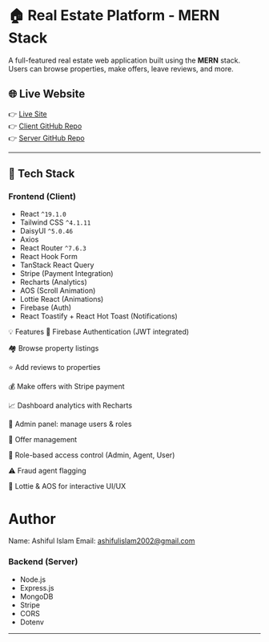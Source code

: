 # 🏠 Real Estate Platform - MERN Stack

A full-featured real estate web application built using the **MERN** stack. Users can browse properties, make offers, leave reviews, and more.

## 🌐 Live Website

👉 [Live Site](https://real-estate-client-2025.web.app)  
👉 [Client GitHub Repo](https://github.com/Programming-Hero-Web-Course4/b11a12-client-side-ashiful2002)  
👉 [Server GitHub Repo](https://github.com/Programming-Hero-Web-Course4/b11a12-server-side-ashiful2002)

---


## 🚀 Tech Stack

### Frontend (Client)

- React `^19.1.0`
- Tailwind CSS `^4.1.11`
- DaisyUI `^5.0.46`
- Axios
- React Router `^7.6.3`
- React Hook Form
- TanStack React Query
- Stripe (Payment Integration)
- Recharts (Analytics)
- AOS (Scroll Animation)
- Lottie React (Animations)
- Firebase (Auth)
- React Toastify + React Hot Toast (Notifications)




💡 Features
🔐 Firebase Authentication (JWT integrated)

🏘️ Browse property listings

⭐ Add reviews to properties

💰 Make offers with Stripe payment

📈 Dashboard analytics with Recharts

👤 Admin panel: manage users & roles

🧾 Offer management

🧙 Role-based access control (Admin, Agent, User)

⚠️ Fraud agent flagging

🌈 Lottie & AOS for interactive UI/UX



# Author
Name: Ashiful Islam
Email: ashifulislam2002@gmail.com




### Backend (Server)
- Node.js
- Express.js
- MongoDB
- Stripe
- CORS
- Dotenv

---

